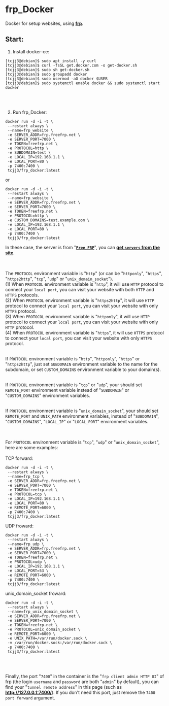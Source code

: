 # frp_Docker
Docker for setup websites, using [**frp**](https://gofrp.org/).


## Start:

1. Install docker-ce:
```
[tcjj3@debian]$ sudo apt install -y curl
[tcjj3@debian]$ curl -fsSL get.docker.com -o get-docker.sh
[tcjj3@debian]$ sudo sh get-docker.sh
[tcjj3@debian]$ sudo groupadd docker
[tcjj3@debian]$ sudo usermod -aG docker $USER
[tcjj3@debian]$ sudo systemctl enable docker && sudo systemctl start docker
```
<br>
<br>

2. Run frp_Docker:

```
docker run -d -i -t \
 --restart always \
 --name=frp_website \
 -e SERVER_ADDR=frp.freefrp.net \
 -e SERVER_PORT=7000 \
 -e TOKEN=freefrp.net \
 -e PROTOCOL=http \
 -e SUBDOMAIN=test \
 -e LOCAL_IP=192.168.1.1 \
 -e LOCAL_PORT=80 \
 -p 7400:7400 \
 tcjj3/frp_docker:latest
```
or
```
docker run -d -i -t \
 --restart always \
 --name=frp_website \
 -e SERVER_ADDR=frp.freefrp.net \
 -e SERVER_PORT=7000 \
 -e TOKEN=freefrp.net \
 -e PROTOCOL=http \
 -e CUSTOM_DOMAINS=test.example.com \
 -e LOCAL_IP=192.168.1.1 \
 -e LOCAL_PORT=80 \
 -p 7400:7400 \
 tcjj3/frp_docker:latest
```


In these case, the server is from "[**`Free FRP`**](https://freefrp.net/)", you can [**get `servers` from the site**](https://freefrp.net/).
<br>
<br>
<br>

The `PROTOCOL` environment variable is "`http`" (or can be "`httponly`", "`https`", "`https2http`", "`tcp`", "`udp`" or "`unix_domain_socket`").
<br>
(1) When `PROTOCOL` environment variable is "`http`", it will use `HTTP` protocol to connect your `local port`, you can visit your website with both `HTTP` and `HTTPS` protocols.
<br>
(2) When `PROTOCOL` environment variable is "`https2http`", it will use `HTTP` protocol to connect your `local port`, you can visit your website with only `HTTPS` protocol.
<br>
(3) When `PROTOCOL` environment variable is "`httponly`", it will use `HTTP` protocol to connect your `local port`, you can visit your website with only `HTTP` protocol.
<br>
(4) When `PROTOCOL` environment variable is "`https`", it will use `HTTPS` protocol to connect your `local port`, you can visit your website with only `HTTPS` protocol.
<br>
<br>

If `PROTOCOL` environment variable is "`http`", "`httponly`", "`https`" or "`https2http`", just set `SUBDOMAIN` environment variable to the name for the subdomain, or set `CUSTOM_DOMAINS` environment variable to your domain(s).
<br>
<br>

If `PROTOCOL` environment variable is "`tcp`" or "`udp`", your should set `REMOTE_PORT` environment variable instead of "`SUBDOMAIN`" or "`CUSTOM_DOMAINS`" environment variables.
<br>
<br>

If `PROTOCOL` environment variable is "`unix_domain_socket`", your should set `REMOTE_PORT` and `UNIX_PATH` environment variables, instead of "`SUBDOMAIN`", "`CUSTOM_DOMAINS`", "`LOCAL_IP`" or "`LOCAL_PORT`" environment variables.
<br>
<br>
<br>


For `PROTOCOL` environment variable is "`tcp`", "`udp`" or "`unix_domain_socket`", here are some examples:
<br>
<br>
TCP forward:
```
docker run -d -i -t \
 --restart always \
 --name=frp_tcp \
 -e SERVER_ADDR=frp.freefrp.net \
 -e SERVER_PORT=7000 \
 -e TOKEN=freefrp.net \
 -e PROTOCOL=tcp \
 -e LOCAL_IP=192.168.1.1 \
 -e LOCAL_PORT=80 \
 -e REMOTE_PORT=6000 \
 -p 7400:7400 \
 tcjj3/frp_docker:latest
```

UDP froward:
```
docker run -d -i -t \
 --restart always \
 --name=frp_udp \
 -e SERVER_ADDR=frp.freefrp.net \
 -e SERVER_PORT=7000 \
 -e TOKEN=freefrp.net \
 -e PROTOCOL=udp \
 -e LOCAL_IP=192.168.1.1 \
 -e LOCAL_PORT=53 \
 -e REMOTE_PORT=6000 \
 -p 7400:7400 \
 tcjj3/frp_docker:latest
```

unix_domain_socket froward:
```
docker run -d -i -t \
 --restart always \
 --name=frp_unix_domain_socket \
 -e SERVER_ADDR=frp.freefrp.net \
 -e SERVER_PORT=7000 \
 -e TOKEN=freefrp.net \
 -e PROTOCOL=unix_domain_socket \
 -e REMOTE_PORT=6000 \
 -e UNIX_PATH=/var/run/docker.sock \
 -v /var/run/docker.sock:/var/run/docker.sock \
 -p 7400:7400 \
 tcjj3/frp_docker:latest
```
<br>
<br>


Finally, the port "`7400`" in the container is the "`frp client admin HTTP UI`" of frp (the login `username` and `password` are both "`admin`" by default), you can find your "`tunnel remote address`" in this page (such as **http://127.0.0.1:7400/**). If you don't need this port, just remove the `7400 port forward` argument.






